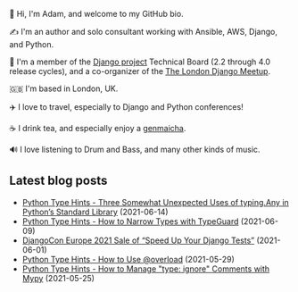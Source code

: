 <p>
  👋 Hi, I'm Adam, and welcome to my GitHub bio.
</p>
<p>
  ✍️ I'm an author and solo consultant working with Ansible, AWS, Django, and Python.
</p>
<p>
  🦄 I'm a member of the <a href="https://www.djangoproject.com/foundation/teams/">Django project</a> Technical Board (2.2 through 4.0 release cycles),
  and a co-organizer of the <a href="https://www.djangolondon.com/">The London Django Meetup</a>.
</p>
<p>
  🇬🇧 I'm based in London, UK.
</p>
<p>
  ✈️ I love to travel, especially to Django and Python conferences!
</p>
<p>
  ☕️ I drink tea, and especially enjoy a <a href="https://en.wikipedia.org/wiki/Genmaicha">genmaicha</a>.
</p>
<p>
  🔊 I love listening to Drum and Bass, and many other kinds of music.
</p>

## Latest blog posts

* [Python Type Hints - Three Somewhat Unexpected Uses of typing.Any in Python’s Standard Library](https://adamj.eu/tech/2021/06/14/python-type-hints-3-somewhat-unexpected-uses-of-typing-any-in-pythons-standard-library/) (2021-06-14)
* [Python Type Hints - How to Narrow Types with TypeGuard](https://adamj.eu/tech/2021/06/09/python-type-hints-how-to-narrow-types-with-typeguard/) (2021-06-09)
* [DjangoCon Europe 2021 Sale of “Speed Up Your Django Tests”](https://adamj.eu/tech/2021/06/01/djangocon-europe-2021-sale-of-speed-up-your-django-tests/) (2021-06-01)
* [Python Type Hints - How to Use @overload](https://adamj.eu/tech/2021/05/29/python-type-hints-how-to-use-overload/) (2021-05-29)
* [Python Type Hints - How to Manage "type: ignore" Comments with Mypy](https://adamj.eu/tech/2021/05/25/python-type-hints-specific-type-ignore/) (2021-05-25)
